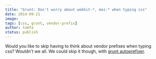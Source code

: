 ```yaml
---
title: "Grunt: Don't worry about webkit-*, moz-* when typing css"
date: 2014-09-21
image: 
tags: [css, grunt, vendor-prefix]
author: tomfa
status: publish
---
```


Would you like to skip having to think about vendor prefixes when typing css? Wouldn't we all. We could skip it though, with [grunt autoprefixer](http://css-tricks.com/autoprefixer/).
